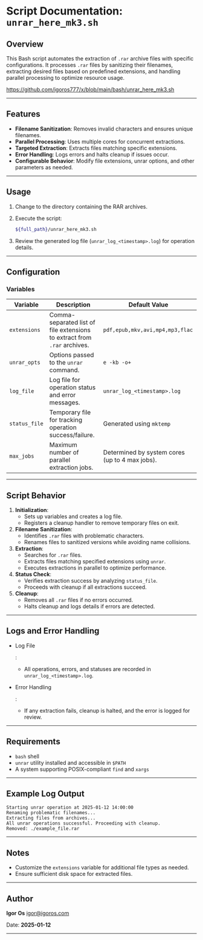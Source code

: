 # Script Documentation: `unrar_here_mk3.sh`

## Overview

This Bash script automates the extraction of `.rar` archive files with specific configurations. It processes `.rar` files by sanitizing their filenames, extracting desired files based on predefined extensions, and handling parallel processing to optimize resource usage.

https://github.com/igoros777/x/blob/main/bash/unrar_here_mk3.sh

------

## Features

- **Filename Sanitization**: Removes invalid characters and ensures unique filenames.
- **Parallel Processing**: Uses multiple cores for concurrent extractions.
- **Targeted Extraction**: Extracts files matching specific extensions.
- **Error Handling**: Logs errors and halts cleanup if issues occur.
- **Configurable Behavior**: Modify file extensions, unrar options, and other parameters as needed.

------

## Usage

1. Change to the directory containing the RAR archives.

2. Execute the script:

   ```bash
   ${full_path}/unrar_here_mk3.sh
   ```

3. Review the generated log file (`unrar_log_<timestamp>.log`) for operation details.

------

## Configuration

### Variables

| Variable      | Description                                                  | Default Value                                  |
| ------------- | ------------------------------------------------------------ | ---------------------------------------------- |
| `extensions`  | Comma-separated list of file extensions to extract from `.rar` archives. | `pdf,epub,mkv,avi,mp4,mp3,flac`                |
| `unrar_opts`  | Options passed to the `unrar` command.                       | `e -kb -o+`                                    |
| `log_file`    | Log file for operation status and error messages.            | `unrar_log_<timestamp>.log`                    |
| `status_file` | Temporary file for tracking operation success/failure.       | Generated using `mktemp`                       |
| `max_jobs`    | Maximum number of parallel extraction jobs.                  | Determined by system cores (up to 4 max jobs). |

------

## Script Behavior

1. **Initialization**:
   - Sets up variables and creates a log file.
   - Registers a cleanup handler to remove temporary files on exit.
2. **Filename Sanitization**:
   - Identifies `.rar` files with problematic characters.
   - Renames files to sanitized versions while avoiding name collisions.
3. **Extraction**:
   - Searches for `.rar` files.
   - Extracts files matching specified extensions using `unrar`.
   - Executes extractions in parallel to optimize performance.
4. **Status Check**:
   - Verifies extraction success by analyzing `status_file`.
   - Proceeds with cleanup if all extractions succeed.
5. **Cleanup**:
   - Removes all `.rar` files if no errors occurred.
   - Halts cleanup and logs details if errors are detected.

------

## Logs and Error Handling

- Log File

  :

  - All operations, errors, and statuses are recorded in `unrar_log_<timestamp>.log`.

- Error Handling

  :

  - If any extraction fails, cleanup is halted, and the error is logged for review.

------

## Requirements

- `bash` shell
- `unrar` utility installed and accessible in `$PATH`
- A system supporting POSIX-compliant `find` and `xargs`

------

## Example Log Output

```
Starting unrar operation at 2025-01-12 14:00:00
Renaming problematic filenames...
Extracting files from archives...
All unrar operations successful. Proceeding with cleanup.
Removed: ./example_file.rar
```

------

## Notes

- Customize the `extensions` variable for additional file types as needed.
- Ensure sufficient disk space for extracted files.

------

## Author

**Igor Os**
 [igor@igoros.com](mailto:igor@igoros.com)

Date: **2025-01-12**

------